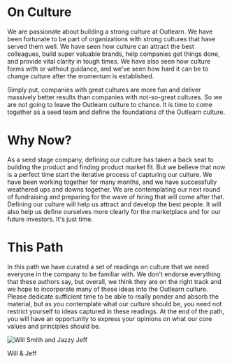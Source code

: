 # On Culture
We are passionate about building a strong culture at Outlearn. We have been fortunate to be part of organizations with strong cultures that have served them well. We have seen how culture can attract the best colleagues, build super valuable brands, help companies get things done, and provide vital clarity in tough times. We have also seen how culture forms with or without guidance, and we've seen how hard it can be to change culture after the momentum is established.

Simply put, companies with great cultures are more fun and deliver massively better results than companies with not-so-great cultures. So we are not going to leave the Outlearn culture to chance. It is time to come together as a seed team and define the foundations of the Outlearn culture.

# Why Now?
As a seed stage company, defining our culture has taken a back seat to building the product and finding product market fit. But we believe that now is a perfect time start the iterative process of capturing our culture. We have been working together for many months, and we have successfully weathered ups and downs together. We are contemplating our next round of fundraising and preparing for the wave of hiring that will come after that. Defining our culture will help us attract and develop the best people. It will also help us define ourselves more clearly for the marketplace and for our future investors. It's just time.

# This Path
In this path we have curated a set of readings on culture that we need everyone in the company to be familiar with. We don't endorse everything that these authors say, but overall, we think they are on the right track and we hope to incorporate many of these ideas into the Outlearn culture. Please dedicate sufficient time to be able to really ponder and absorb the material, but as you contemplate what our culture should be, you need not restrict yourself to ideas captured in these readings. At the end of the path, you will have an opportunity to express your opinions on what our core values and principles should be.

![Will Smith and Jazzy Jeff](http://mentalfloss.com/sites/default/legacy/blogs/wp-content/uploads/2012/07/will-smith-jazzy-jeff.jpg)

Will & Jeff
